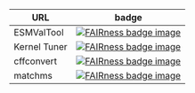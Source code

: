 
| URL | badge |
| --- | --- |
| ESMValTool | [![FAIRness badge image](https://ardc-fair-checklist.github.io/ssg/badge.svg)](https://ardc-fair-checklist.github.io/ssg/software/v0.2?f=312322&a=3033&i=20&r=424232) |
| Kernel Tuner | [![FAIRness badge image](https://ardc-fair-checklist.github.io/ssg/badge.svg)](https://ardc-fair-checklist.github.io/ssg/software/v0.2?f=000000&a=0000&i=00&r=000000) |
| cffconvert | [![FAIRness badge image](https://ardc-fair-checklist.github.io/ssg/badge.svg)](https://ardc-fair-checklist.github.io/ssg/software/v0.2?f=000000&a=0000&i=00&r=000000) |
| matchms | [![FAIRness badge image](https://ardc-fair-checklist.github.io/ssg/badge.svg)](https://ardc-fair-checklist.github.io/ssg/software/v0.2?f=000000&a=0000&i=00&r=000000) |
